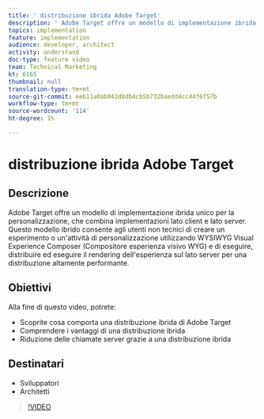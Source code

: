```yaml
---
title: ' distribuzione ibrida Adobe Target'
description: ' Adobe Target offre un modello di implementazione ibrida unico per la personalizzazione, che combina implementazioni lato client e lato server.'
topics: implementation
feature: implementation
audience: developer, architect
activity: understand
doc-type: feature video
team: Technical Marketing
kt: 6165
thumbnail: null
translation-type: tm+mt
source-git-commit: eeb11a0ab043d8db4cb5b732baedd4cc44f6f57b
workflow-type: tm+mt
source-wordcount: '114'
ht-degree: 1%

---
```



#  distribuzione ibrida Adobe Target

## Descrizione

 Adobe Target offre un modello di implementazione ibrida unico per la personalizzazione, che combina implementazioni lato client e lato server. Questo modello ibrido consente agli utenti non tecnici di creare un esperimento o un&#39;attività di personalizzazione utilizzando WYSIWYG Visual Experience Composer (Compositore esperienza visivo WYG) e di eseguire, distribuire ed eseguire il rendering dell&#39;esperienza sul lato server per una distribuzione altamente performante. 

## Obiettivi

Alla fine di questo video, potrete:

* Scoprite cosa comporta una distribuzione ibrida di  Adobe Target
* Comprendere i vantaggi di una distribuzione ibrida
* Riduzione delle chiamate server grazie a una distribuzione ibrida

## Destinatari

* Sviluppatori
* Architetti

>[!VIDEO](https://video.tv.adobe.com/v/41698/?quality=12)

<!-- JUDY: add to this once we have documentation. And/or add to this, with links to the on-device decisioning content. For more information, visit the [documentation](https://docs.adobe.com/content/help/en/target/using/implement-target/implementing-target.html). -->
